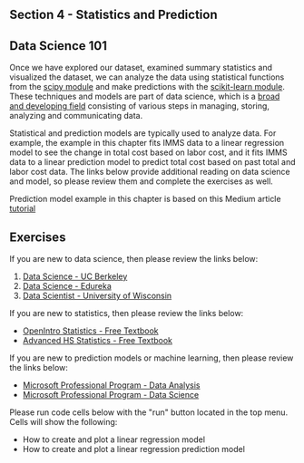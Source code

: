 ## Section 4 - Statistics and Prediction

## Data Science 101

Once we have explored our dataset, examined summary statistics and visualized the dataset, we can analyze the data using statistical functions from the [scipy module](https://www.scipy.org/) and make predictions with the [scikit-learn module](https://scikit-learn.org/stable/). These techniques and models are part of data science, which is a [broad and developing field](https://datascience.berkeley.edu/about/what-is-data-science/) consisting of various steps in managing, storing, analyzing and communicating data.

Statistical and prediction models are typically used to analyze data. For example, the example in this chapter fits IMMS data to a linear regression model to see the change in total cost based on labor cost, and it fits IMMS data to a linear prediction model to predict total cost based on past total and labor cost data. The links below provide additional reading on data science and model, so please review them and complete the exercises as well.

Prediction model example in this chapter is based on this Medium article [tutorial](https://towardsdatascience.com/a-beginners-guide-to-linear-regression-in-python-with-scikit-learn-83a8f7ae2b4f)

## Exercises

If you are new to data science, then please review the links below:

1. [Data Science - UC Berkeley](https://datascience.berkeley.edu/about/what-is-data-science/)
2. [Data Science - Edureka](https://www.edureka.co/blog/what-is-data-science/)
3. [Data Scientist - University of Wisconsin](https://datasciencedegree.wisconsin.edu/data-science/what-do-data-scientists-do/)

If you are new to statistics, then please review the links below:

* [OpenIntro Statistics - Free Textbook](https://www.openintro.org/stat/textbook.php?stat_book=os)
* [Advanced HS Statistics - Free Textbook](https://www.openintro.org/stat/textbook.php?stat_book=aps)

If you are new to prediction models or machine learning, then please review the links below:

* [Microsoft Professional Program - Data Analysis](https://academy.microsoft.com/en-us/professional-program/tracks/data-analysis/)
* [Microsoft Professional Program - Data Science](https://academy.microsoft.com/en-us/professional-program/tracks/data-science/)

Please run code cells below with the "run" button located in the top menu. Cells will show the following:

* How to create and plot a linear regression model
* How to create and plot a linear regression prediction model
